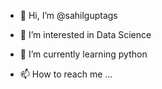 - 👋 Hi, I’m @sahilguptags
- 👀 I’m interested in Data Science 
- 🌱 I’m currently learning python 

- 📫 How to reach me ...

<!---
sahilguptags/sahilguptags is a ✨ special ✨ repository because its `README.md` (this file) appears on your GitHub profile.
You can click the Preview link to take a look at your changes.
--->
